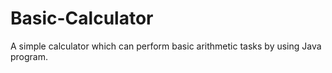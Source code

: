 # Basic-Calculator
A simple calculator which can perform basic arithmetic tasks by using Java program.
